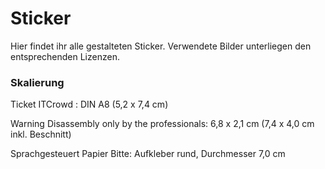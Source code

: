 # Sticker
Hier findet ihr alle gestalteten Sticker.
Verwendete Bilder unterliegen den entsprechenden Lizenzen.


### Skalierung
Ticket ITCrowd : DIN A8 (5,2 x 7,4 cm)

Warning Disassembly only by the professionals: 6,8 x 2,1 cm (7,4 x 4,0 cm inkl. Beschnitt)

Sprachgesteuert Papier Bitte: Aufkleber rund, Durchmesser 7,0 cm